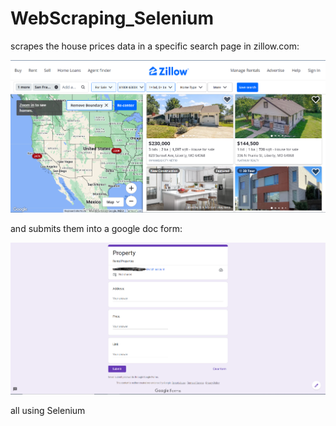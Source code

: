 # WebScraping_Selenium
scrapes the house prices data in a specific search page in zillow.com:

<img src="data.PNG">

and submits them into a google doc form:

<img src="doc.PNG">

all using Selenium
